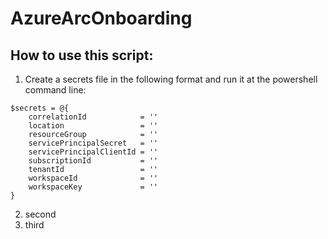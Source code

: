 # AzureArcOnboarding

## How to use this script:
1. Create a secrets file in the following format and run it at the powershell
    command line:
```console
$secrets = @{
    correlationId            = ''
    location                 = ''
    resourceGroup            = ''
    servicePrincipalSecret   = ''
    servicePrincipalClientId = ''
    subscriptionId           = ''
    tenantId                 = ''
    workspaceId              = ''
    workspaceKey             = ''
}
```

2. second
3. third
